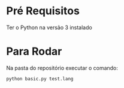 ﻿# Pré Requisitos
Ter o Python na versão 3 instalado

# Para Rodar

Na pasta do repositório executar o comando:
```
python basic.py test.lang
```